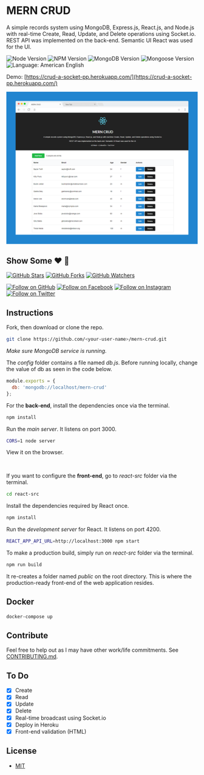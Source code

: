 # MERN CRUD

A simple records system using MongoDB, Express.js, React.js, and Node.js with real-time Create, Read, Update, and Delete operations using Socket.io. REST API was implemented on the back-end. Semantic UI React was used for the UI.

![Node Version](https://img.shields.io/badge/node-v12.16.3-yellowgreen.svg)
![NPM Version](https://img.shields.io/badge/npm-v6.14.4-blue.svg)
![MongoDB Version](https://img.shields.io/badge/mongodb-v3.6.12-blue.svg)
![Mongoose Version](https://img.shields.io/badge/mongoose-v5.9.13-blue.svg)
![Language: American English](https://img.shields.io/badge/language-american%20english-red.svg)


Demo: [https://crud-a-socket-pp.herokuapp.com/](https://crud-a-socket-pp.herokuapp.com/)

![MERN CRUD Screenshot](screenshot.png)

## Show Some :heart: :wave:
[![GitHub Stars](https://img.shields.io/github/stars/cefjoeii/mern-crud.svg?style=social&label=Star)](https://github.com/cefjoeii/mern-crud)
[![GitHub Forks](https://img.shields.io/github/forks/cefjoeii/mern-crud.svg?style=social&label=Fork)](https://github.com/cefjoeii/mern-crud/fork)
[![GitHub Watchers](https://img.shields.io/github/watchers/cefjoeii/mern-crud.svg?style=social&label=Watch)](https://github.com/cefjoeii/mern-crud)

[![Follow on GitHub](https://img.shields.io/github/followers/cefjoeii.svg?style=social&label=Follow)](https://github.com/cefjoeii)
[![Follow on Facebook](https://img.shields.io/badge/Follow%20%40cefjoeii%20on-Facebook-%233C5A99.svg)](https://facebook.com/cefjoeii)
[![Follow on Instagram](https://img.shields.io/badge/Follow%20%40cefjoeii%20on-Instagram-C13584.svg)](https://instagram.com/cefjoeii)
[![Follow on Twitter](https://img.shields.io/twitter/follow/cefjoeii.svg?style=social)](https://twitter.com/cefjoeii)

## Instructions

Fork, then download or clone the repo.
```bash
git clone https://github.com/<your-user-name>/mern-crud.git
```


*Make sure MongoDB service is running.*

The *config* folder contains a file named *db.js*. Before running locally, change the value of db as seen in the code below.
```js
module.exports = {
  db: 'mongodb://localhost/mern-crud'
};
```

For the **back-end**, install the dependencies once via the terminal.
```bash
npm install
```

Run the *main server*. It listens on port 3000.
```bash
CORS=1 node server
```
View it on the browser.

<br>

If you want to configure the **front-end**, go to *react-src* folder via the terminal.

```bash
cd react-src
```

Install the dependencies required by React once.
```bash
npm install
```

Run the *development server* for React. It listens on port 4200.
```bash
REACT_APP_API_URL=http://localhost:3000 npm start
```

To make a production build, simply run on *react-src* folder via the terminal.
```bash
npm run build
```

It re-creates a folder named *public* on the root directory. This is where the production-ready front-end of the web application resides.

## Docker
```bash
docker-compose up
```


## Contribute
Feel free to help out as I may have other work/life commitments. See [CONTRIBUTING.md](CONTRIBUTING.md).

## To Do

- [x] Create
- [x] Read
- [x] Update
- [x] Delete
- [x] Real-time broadcast using Socket.io
- [x] Deploy in Heroku
- [x] Front-end validation (HTML)

## License
* [MIT](LICENSE)
